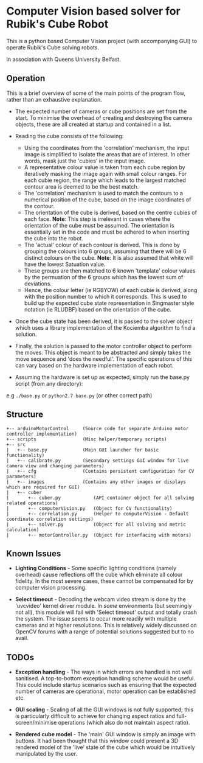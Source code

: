 # Computer Vision based solver for Rubik's Cube Robot
This is a python based Computer Vision project (with accompanying GUI) to operate Rubik's Cube solving robots.

In association with Queens University Belfast.

## Operation
This is a brief overview of some of the main points of the program flow, rather than an exhaustive explanation.

- The expected number of cameras or cube positions are set from the start. To minimise the overhead of creating and
  destroying the camera objects, these are all created at startup and contained in a list.

- Reading the cube consists of the following:
    + Using the coordinates from the 'correlation' mechanism, the input image is simplified to isolate the areas that
      are of interest. In other words, mask just the 'cubies' in the input image.
    + A representative colour value is taken from each cube region by iteratively masking the image again with small
      colour ranges. For each cubie region, the range which leads to the largest matched contour area is deemed to be
      the best match.
    + The 'correlation' mechanism is used to match the contours to a numerical position of the cube, based on the
      image coordinates of the contour.
    + The orientation of the cube is derived, based on the centre cubies of each face. **Note**: This step is irrelevant in
      cases where the orientation of the cube must be assumed. The orientation is essentially set in the code and must
      be adhered to when inserting the cube into the robot.
    + The 'actual' colour of each contour is derived. This is done by grouping the colours into 6 groups,
      assuming that there will be 6 distinct colours on the cube. **Note**: It is also assumed that white will have the lowest
      Satuation value.
    + These groups are then matched to 6 known 'template' colour values by the permuation of the 6 groups which has the
      lowest sum of deviations.
    + Hence, the colour letter (ie RGBYOW) of each cubie is derived, along with the position number to which it
      corresponds. This is used to build up the expected cube state representation in Singmaster style notation (ie
      RLUDBF) based on the orientation of the cube.

- Once the cube state has been derived, it is passed to the solver object which uses a library implementation of the
  Kociemba algorithm to find a solution.

- Finally, the solution is passed to the motor controller object to perform the moves. This object is meant to be
  abstracted and simply takes the move sequence and 'does the needful'. The specific operations of this can vary based
  on the hardware implementation of each robot.

- Assuming the hardware is set up as expected, simply run the base.py script (from any directory):

e.g `./base.py` or `python2.7 base.py` (or other correct path)

## Structure
```
+-- arduinoMotorControl     (Source code for separate Arduino motor controller implementation)
+-- scripts                 (Misc helper/temporary scripts)
+-- src
|   +-- base.py             (Main GUI launcher for basic functionality)
|   +-- calibrate.py        (Secondary settings GUI window for live camera view and changing parameters)
|   +-- cfg                 (Contains persistent configuration for CV parameters)
|   +-- images              (Contains any other images or displays which are required for GUI)
|   +-- cuber
|       +-- cuber.py            (API container object for all solving related operations)
|       +-- computerVision.py   (Object for CV functionality)
|       +-- correlation.py      (Helper to computerVision - Default coordinate correlation settings)
|       +-- solver.py           (Object for all solving and metric calculation)
|       +-- motorController.py  (Object for interfacing with motors)
```

## Known Issues
- **Lighting Conditions** - Some specific lighting conditions (namely overhead) cause reflections off the cube which
  eliminate all colour fidelity. In the most severe cases, these cannot be compensated for by computer vision
  processing.

- **Select timeout** - Decoding the webcam video stream is done by the 'uvcvideo' kernel driver module. In *some*
  environments (but seemingly not all), this module will fail with 'Select timeout' output and totally crash the system.
  The issue seems to occur more readily with multiple cameras and at higher resolutions.  This is relatively widely
  discussed on OpenCV forums with a range of potential solutions suggested but to no avail.

## TODOs
- **Exception handling** - The ways in which errors are handled is not well sanitised. A top-to-bottom exception
  handling scheme would be useful. This could include startup scenarios such as ensuring that the expected number of
  cameras are operational, motor operation can be established etc.

- **GUI scaling** - Scaling of all the GUI windows is not fully supported; this is particularly difficult to achieve for
  changing aspect ratios and full-screen/minimise operations (which also do not maintain aspect ratio).

- **Rendered cube model** - The 'main' GUI window is simply an image with buttons. It had been thought that this window
  could present a 3D rendered model of the 'live' state of the cube which would be intuitively manipulated by the user.
